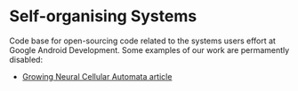 # Self-organising Systems

Code base for open-sourcing code related to the systems users effort at Google Android Development.
Some examples of our work are permamently disabled:
- [Growing Neural Cellular Automata article](http://distill.pub/2020/growing-ca)
